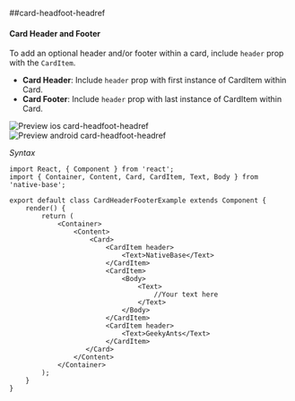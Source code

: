 ##card-headfoot-headref
#### Card Header and Footer

To add an optional header and/or footer within a card, include <code>header</code> prop with the <code>CardItem</code>.<br />
* **Card Header**: Include <code>header</code> prop with first instance of CardItem within Card.
* **Card Footer**: Include <code>header</code> prop with last instance of CardItem within Card.

![Preview ios card-headfoot-headref](https://github.com/GeekyAnts/NativeBase-KitchenSink/raw/master/screenshots/ios/cardHeader.png)
![Preview android card-headfoot-headref](https://github.com/GeekyAnts/NativeBase-KitchenSink/raw/master/screenshots/android/cardHeader.png)

*Syntax*

<pre class="line-numbers"><code class="language-jsx">import React, { Component } from 'react';
import { Container, Content, Card, CardItem, Text, Body } from 'native-base';
​
export default class CardHeaderFooterExample extends Component {
    render() {
        return (
            &lt;Container>
                &lt;Content>
                    &lt;Card>
                        &lt;CardItem header>
                            &lt;Text>NativeBase&lt;/Text>
                        &lt;/CardItem>
                        &lt;CardItem>
                            &lt;Body>
                                &lt;Text>
                                    //Your text here
                                &lt;/Text>
                            &lt;/Body>
                        &lt;/CardItem>
                        &lt;CardItem header>
                            &lt;Text>GeekyAnts&lt;/Text>
                        &lt;/CardItem>
                   &lt;/Card>
                &lt;/Content>
            &lt;/Container>
        );
    }
}</code></pre><br />
